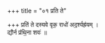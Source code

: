 +++
title = "०१ प्रति ते"

+++
प्रति॑ ते दस्यवे वृक॒ राधो॑ अद॒र्श्यह्र॑यम् ।  
द्यौर्न प्र॑थि॒ना शवः॑ ॥